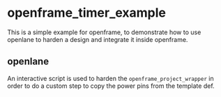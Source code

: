 # openframe_timer_example

This is a simple example for openframe, to demonstrate how to use openlane to harden a design and integrate it inside openframe.

## openlane

An interactive script is used to harden the `openframe_project_wrapper` in order to do a custom step to copy the power pins from the template def.
